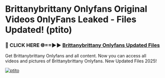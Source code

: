 # Brittanybrittany Onlyfans Original Videos 0nlyFans Leaked - Files Updated! (ptito)

<h3>🔴 CLICK HERE 🌐==►► <a href="https://tinyurl.com/ehrbuxhb" rel="nofollow">Brittanybrittany Onlyfans Updated Files</a></h3>

Get Brittanybrittany Onlyfans and all content. Now you can access all videos and pictures of Brittanybrittany Onlyfans. New Updated Files 2025!

[![ptito](https://i.imgur.com/lVYEuWS.gif)](https://tinyurl.com/ehrbuxhb)
